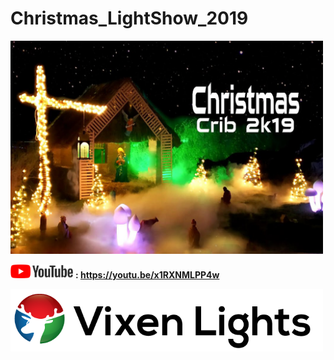# Christmas_LightShow_2019
<img src="Images/Thumbnail.png" width="500">

<img src="Images/Youtube.png" width="100"> **: https://youtu.be/x1RXNMLPP4w**

<img src="Images/Vixen3_Logo.png" width="500">
